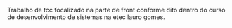 Trabalho de tcc focalizado na parte de front conforme dito dentro do curso de desenvolvimento de sistemas na etec lauro gomes.
